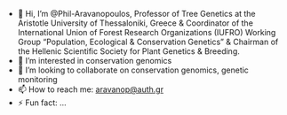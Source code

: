 - 👋 Hi, I’m @Phil-Aravanopoulos,  Professor of Tree Genetics at the Aristotle University of Thessaloniki, Greece & Coordinator of the International Union of Forest Research Organizations (IUFRO) Working Group “Population, Ecological & Conservation Genetics” & Chairman of the Hellenic Scientific Society for Plant Genetics & Breeding.
- 👀 I’m interested in conservation genomics
- 💞️ I’m looking to collaborate on conservation genomics, genetic monitoring 
- 📫 How to reach me: aravanop@auth.gr
- ⚡ Fun fact: ...

<!---
Phil-Aravanopoulos/Phil-Aravanopoulos is a ✨ special ✨ repository because its `README.md` (this file) appears on your GitHub profile.
You can click the Preview link to take a look at your changes.
--->
